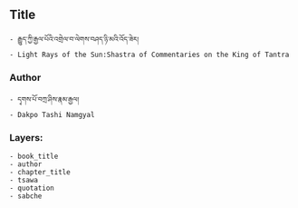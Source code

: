 ## Title
	- རྒྱུད་ཀྱི་རྒྱལ་པོའི་འགྲེལ་བ་ལེགས་བཤད་ཉི་མའི་འོད་ཟེར།
	- Light Rays of the Sun:Shastra of Commentaries on the King of Tantra

### Author
	- དྭགས་པོ་བཀྲ་ཤིས་རྣམ་རྒྱལ།
	- Dakpo Tashi Namgyal

### Layers:
	- book_title
	- author
	- chapter_title
	- tsawa
	- quotation
	- sabche
